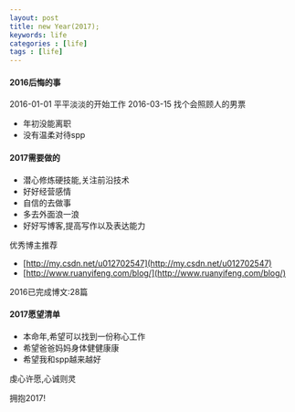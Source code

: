 ```yaml
---
layout: post
title: new Year(2017);
keywords: life 
categories : [life]
tags : [life]
---
```


#### 2016后悔的事
2016-01-01  平平淡淡的开始工作
2016-03-15  找个会照顾人的男票

* 年初没能离职
* 没有温柔对待spp

#### 2017需要做的

* 潜心修炼硬技能,关注前沿技术
* 好好经营感情
* 自信的去做事
* 多去外面浪一浪
* 好好写博客,提高写作以及表达能力

优秀博主推荐

* [http://my.csdn.net/u012702547](http://my.csdn.net/u012702547)
* [http://www.ruanyifeng.com/blog/](http://www.ruanyifeng.com/blog/)

2016已完成博文:28篇

#### 2017愿望清单

* 本命年,希望可以找到一份称心工作
* 希望爸爸妈妈身体健健康康
* 希望我和spp越来越好


虔心许愿,心诚则灵

拥抱2017!
